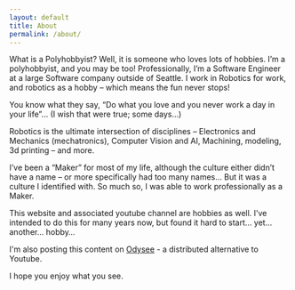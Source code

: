 ```yaml
---
layout: default
title: About
permalink: /about/
---
```


What is a Polyhobbyist? Well, it is someone who loves lots of hobbies. I’m a polyhobbyist, and you may be too! Professionally, I’m a Software Engineer at a large Software company outside of Seattle. I work in Robotics for work, and robotics as a hobby – which means the fun never stops!

You know what they say, “Do what you love and you never work a day in your life”… (I wish that were true; some days…)

Robotics is the ultimate intersection of disciplines – Electronics and Mechanics (mechatronics), Computer Vision and AI, Machining, modeling, 3d printing – and more.

I’ve been a “Maker” for most of my life, although the culture either didn’t have a name – or more specifically had too many names… But it was a culture I identified with. So much so, I was able to work professionally as a Maker. 

This website and associated youtube channel are hobbies as well. I’ve intended to do this for many years now, but found it hard to start… yet… another… hobby…

I'm also posting this content on [Odysee](https://odysee.com/) - a distributed alternative to Youtube.

I hope you enjoy what you see.  
